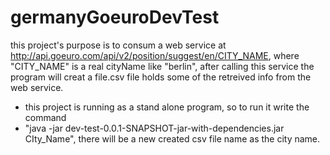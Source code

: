 # germanyGoeuroDevTest
this project's purpose is to consum a web service at http://api.goeuro.com/api/v2/position/suggest/en/CITY_NAME, where "CITY_NAME" is a real cityName like "berlin", after calling this service the program will creat a file.csv file holds some of the retreived info from the web service.
- this project is running as a stand alone program, so to run it write the command 
-   "java -jar dev-test-0.0.1-SNAPSHOT-jar-with-dependencies.jar CIty_Name", there will be a new created csv file name as the city name.
